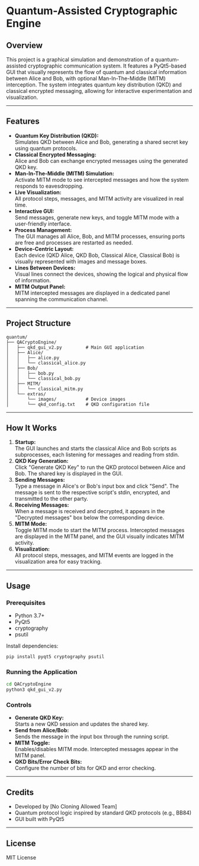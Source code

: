 # Quantum-Assisted Cryptographic Engine

## Overview

This project is a graphical simulation and demonstration of a quantum-assisted cryptographic communication system. It features a PyQt5-based GUI that visually represents the flow of quantum and classical information between Alice and Bob, with optional Man-In-The-Middle (MITM) interception. The system integrates quantum key distribution (QKD) and classical encrypted messaging, allowing for interactive experimentation and visualization.

---

## Features

- **Quantum Key Distribution (QKD):**  
  Simulates QKD between Alice and Bob, generating a shared secret key using quantum protocols.
- **Classical Encrypted Messaging:**  
  Alice and Bob can exchange encrypted messages using the generated QKD key.
- **Man-In-The-Middle (MITM) Simulation:**  
  Activate MITM mode to see intercepted messages and how the system responds to eavesdropping.
- **Live Visualization:**  
  All protocol steps, messages, and MITM activity are visualized in real time.
- **Interactive GUI:**  
  Send messages, generate new keys, and toggle MITM mode with a user-friendly interface.
- **Process Management:**  
  The GUI manages all Alice, Bob, and MITM processes, ensuring ports are free and processes are restarted as needed.
- **Device-Centric Layout:**  
  Each device (QKD Alice, QKD Bob, Classical Alice, Classical Bob) is visually represented with images and message boxes.
- **Lines Between Devices:**  
  Visual lines connect the devices, showing the logical and physical flow of information.
- **MITM Output Panel:**  
  MITM intercepted messages are displayed in a dedicated panel spanning the communication channel.

---

## Project Structure

```
quantum/
├── QACryptoEngine/
│   ├── qkd_gui_v2.py         # Main GUI application
│   ├── Alice/
│   │   ├── alice.py
│   │   └── classical_alice.py
│   ├── Bob/
│   │   ├── bob.py
│   │   └── classical_bob.py
│   ├── MITM/
│   │   └── classical_mitm.py
│   └── extras/
│       └── images/           # Device images
│       └── qkd_config.txt    # QKD configuration file
```

---

## How It Works

1. **Startup:**  
   The GUI launches and starts the classical Alice and Bob scripts as subprocesses, each listening for messages and reading from stdin.
2. **QKD Key Generation:**  
   Click "Generate QKD Key" to run the QKD protocol between Alice and Bob. The shared key is displayed in the GUI.
3. **Sending Messages:**  
   Type a message in Alice's or Bob's input box and click "Send". The message is sent to the respective script's stdin, encrypted, and transmitted to the other party.
4. **Receiving Messages:**  
   When a message is received and decrypted, it appears in the "Decrypted messages" box below the corresponding device.
5. **MITM Mode:**  
   Toggle MITM mode to start the MITM process. Intercepted messages are displayed in the MITM panel, and the GUI visually indicates MITM activity.
6. **Visualization:**  
   All protocol steps, messages, and MITM events are logged in the visualization area for easy tracking.

---

## Usage

### Prerequisites

- Python 3.7+
- PyQt5
- cryptography
- psutil

Install dependencies:
```bash
pip install pyqt5 cryptography psutil
```

### Running the Application

```bash
cd QACryptoEngine
python3 qkd_gui_v2.py
```

### Controls

- **Generate QKD Key:**  
  Starts a new QKD session and updates the shared key.
- **Send from Alice/Bob:**  
  Sends the message in the input box through the running script.
- **MITM Toggle:**  
  Enables/disables MITM mode. Intercepted messages appear in the MITM panel.
- **QKD Bits/Error Check Bits:**  
  Configure the number of bits for QKD and error checking.

---

## Credits

- Developed by [No Cloning Allowed Team]
- Quantum protocol logic inspired by standard QKD protocols (e.g., BB84)
- GUI built with PyQt5

---

## License

MIT License


